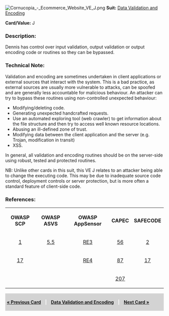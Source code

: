 ![Cornucopia_-_Ecommerce_Website_VE_J.png](Cornucopia_-_Ecommerce_Website_VE_J.png
"Cornucopia_-_Ecommerce_Website_VE_J.png") **Suit:** [Data Validation
and Encoding](Cornucopia_-_Ecommerce_Website_-_VE "wikilink")

**Card/Value:** J

### Description:

Dennis has control over input validation, output validation or output
encoding code or routines so they can be bypassed.

### Technical Note:

Validation and encoding are sometimes undertaken in client applications
or external sources that interact with the system. This is a bad
practice, as external sources are usually more vulnerable to attacks,
can be spoofed and are generally less accountable for malicious
behaviour. An attacker can try to bypass these routines using
non-controlled unexpected behaviour:

  - Modifying/deleting code.
  - Generating unexpected handcrafted requests.
  - Use an automated exploring tool (web crawler) to get information
    about the file structure and then try to access well known resource
    locations.
  - Abusing an ill-defined zone of trust.
  - Modifying data between the client application and the server (e.g.
    Trojan, modification in transit)
  - XSS.

In general, all validation and encoding routines should be on the
server-side using robust, tested and protected routines.

NB: Unlike other cards in this suit, this VE J relates to an attacker
being able to change the executing code. This may be due to inadequate
source code control, deployment controls or server protection, but is
more often a standard feature of client-side code.

### References:

<table class="wikitable" style="text-align:center;">

<tr>

<th>

OWASP SCP

</th>

<th>

OWASP ASVS

</th>

<th>

OWASP AppSensor

</th>

<th>

CAPEC

</th>

<th>

SAFECODE

</th>

</tr>

<tr>

<td>

[1](OWASP_Secure_Coding_Practices_Checklist#1 "wikilink")

</td>

<td>

[5.5](OWASP_Application_Security_Verification_Standard#5.5 "wikilink")

</td>

<td>

[RE3](AppSensor_DetectionPoints#RE3 "wikilink")

</td>

<td>

[56](https://capec.mitre.org/data/definitions/56.html)

</td>

<td>

[2](SAFECode_Practical_Security_Stories#2 "wikilink")

</td>

</tr>

<tr>

<td>

[17](OWASP_Secure_Coding_Practices_Checklist#17 "wikilink")

</td>

<td>

</td>

<td>

[RE4](AppSensor_DetectionPoints#RE4 "wikilink")

</td>

<td>

[87](https://capec.mitre.org/data/definitions/87.html)

</td>

<td>

[17](SAFECode_Practical_Security_Stories#17 "wikilink")

</td>

</tr>

<tr>

<td>

</td>

<td>

</td>

<td>

</td>

<td>

[207](https://capec.mitre.org/data/definitions/207.html)

</td>

<td>

</td>

</tr>

</table>

<div style="padding:5px;background:LightGray;color:White;font-weight:bold;">

[« Previous Card](Cornucopia_-_Ecommerce_Website_-_VE_10 "wikilink")
<span style="padding-left:10px;padding-right:10px;"> |</span> [Data
Validation and Encoding](Cornucopia_-_Ecommerce_Website_-_VE "wikilink")
<span style="padding-left:10px;padding-right:10px;"> |</span> [Next Card
»](Cornucopia_-_Ecommerce_Website_-_VE_Q "wikilink")

</div>